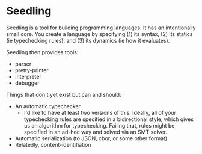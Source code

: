 # Seedling

Seedling is a tool for building programming languages. It has an intentionally
small core. You create a language by specifying (1) its syntax, (2) its statics (ie typechecking rules), and (3) its dynamics (ie how it evaluates).

Seedling then provides tools:
* parser
* pretty-printer
* interpreter
* debugger

Things that don't yet exist but can and should:

* An automatic typechecker
  - I'd like to have at least two versions of this. Ideally, all of your typechecking rules are specified in a bidirectional style, which gives us an algorithm for typechecking. Failing that, rules might be specified in an ad-hoc way and solved via an SMT solver.
* Automatic serialization (to JSON, cbor, or some other format)
* Relatedly, content-identifiation
